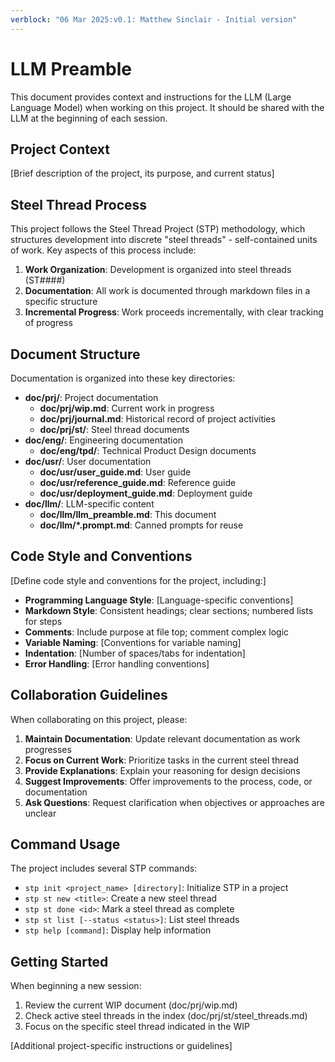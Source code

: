 ```yaml
---
verblock: "06 Mar 2025:v0.1: Matthew Sinclair - Initial version"
---
```

# LLM Preamble

This document provides context and instructions for the LLM (Large Language Model) when working on this project. It should be shared with the LLM at the beginning of each session.

## Project Context

[Brief description of the project, its purpose, and current status]

## Steel Thread Process

This project follows the Steel Thread Project (STP) methodology, which structures development into discrete "steel threads" - self-contained units of work. Key aspects of this process include:

1. **Work Organization**: Development is organized into steel threads (ST####)
2. **Documentation**: All work is documented through markdown files in a specific structure
3. **Incremental Progress**: Work proceeds incrementally, with clear tracking of progress

## Document Structure

Documentation is organized into these key directories:

- **doc/prj/**: Project documentation
  - **doc/prj/wip.md**: Current work in progress
  - **doc/prj/journal.md**: Historical record of project activities
  - **doc/prj/st/**: Steel thread documents
- **doc/eng/**: Engineering documentation
  - **doc/eng/tpd/**: Technical Product Design documents
- **doc/usr/**: User documentation
  - **doc/usr/user_guide.md**: User guide
  - **doc/usr/reference_guide.md**: Reference guide
  - **doc/usr/deployment_guide.md**: Deployment guide
- **doc/llm/**: LLM-specific content
  - **doc/llm/llm_preamble.md**: This document
  - **doc/llm/*.prompt.md**: Canned prompts for reuse

## Code Style and Conventions

[Define code style and conventions for the project, including:]

- **Programming Language Style**: [Language-specific conventions]
- **Markdown Style**: Consistent headings; clear sections; numbered lists for steps
- **Comments**: Include purpose at file top; comment complex logic
- **Variable Naming**: [Conventions for variable naming]
- **Indentation**: [Number of spaces/tabs for indentation]
- **Error Handling**: [Error handling conventions]

## Collaboration Guidelines

When collaborating on this project, please:

1. **Maintain Documentation**: Update relevant documentation as work progresses
2. **Focus on Current Work**: Prioritize tasks in the current steel thread
3. **Provide Explanations**: Explain your reasoning for design decisions
4. **Suggest Improvements**: Offer improvements to the process, code, or documentation
5. **Ask Questions**: Request clarification when objectives or approaches are unclear

## Command Usage

The project includes several STP commands:

- `stp init <project_name> [directory]`: Initialize STP in a project
- `stp st new <title>`: Create a new steel thread
- `stp st done <id>`: Mark a steel thread as complete
- `stp st list [--status <status>]`: List steel threads
- `stp help [command]`: Display help information

## Getting Started

When beginning a new session:

1. Review the current WIP document (doc/prj/wip.md)
2. Check active steel threads in the index (doc/prj/st/steel_threads.md)
3. Focus on the specific steel thread indicated in the WIP

[Additional project-specific instructions or guidelines]
